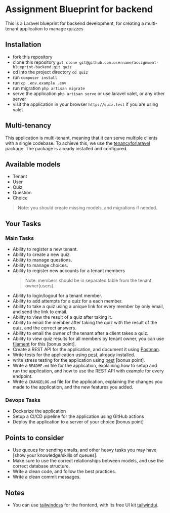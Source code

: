 Assignment Blueprint for backend
===============================

This is a Laravel blueprint for backend development, for creating a multi-tenant application to manage quizzes

## Installation
- fork this repository
- clone this repository `git clone git@github.com:username/assignment-blueprint-backend.git quiz`
- cd into the project directory `cd quiz`
- run `composer install`
- run `cp .env.example .env`
- run migration `php artisan migrate`
- serve the application `php artisan serve` or use laravel valet, or any other server
- visit the application in your browser `http://quiz.test` if you are using valet

## Multi-tenancy
This application is multi-tenant, meaning that it can serve multiple clients with a single codebase. To achieve this, we use the [tenancyforlaravel](https://tenancyforlaravel.com/) package. The package is already installed and configured.

## Available models
- Tenant
- User
- Quiz
- Question
- Choice

>Note: you should create missing models, and migrations if needed.

## Your Tasks

### Main Tasks
- Ability to register a new tenant.
- Ability to create a new quiz.
- Ability to manage questions.
- Ability to manage choices.
- Ability to register new accounts for a tenant members
  >Note: members should be in separated table from the tenant owner(users).
- Ability to login/logout for a tenant member.
- Ability to add attempts for a quiz for a each member.
- Ability to take a quiz using a unique link for every member by only email, and send the link to email.
- Ability to view the result of a quiz after taking it.
- Ability to email the member after taking the quiz with the result of the quiz, and the correct answers.
- Ability to email the owner of the tenant after a client takes a quiz.
- Ability to view quiz results for all members by tenant owner, you can use [filament](https://filamentphp.com/) for this [bonus point].
- Create a REST API for the application, and document it using [Postman](https://www.postman.com/).
- Write tests for the application using [pest](https://pestphp.com/), already installed.
- write stress testing for the application using [pest](https://pestphp.com/) [bonus point].
- Write a `README.md` file for the application, explaining how to setup and run the application, and how to use the REST API with example for every endpoint.
- Write a `CHANGELOG.md` file for the application, explaining the changes you made to the application, and the new features you added.

### Devops Tasks
- Dockerize the application
- Setup a CI/CD pipeline for the application using GitHub actions
- Deploy the application to a server of your choice [bonus point]

## Points to consider
- Use queues for sending emails, and other heavy tasks you may have [show your knowledge/skills of queues].
- Make sure to use the correct relationships between models, and use the correct database structure.
- Write a clean code, and follow the best practices.
- Write a clean commit messages.

## Notes
- You can use [tailwindcss](https://tailwindcss.com/) for the frontend, with its free UI kit [tailwindui](https://tailwindui.com/).
